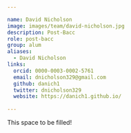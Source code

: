 ```yaml
---

name: David Nicholson
image: images/team/david-nicholson.jpg
description: Post-Bacc
role: post-bacc
group: alum
aliases:
  - David Nicholson
links:
  orcid: 0000-0003-0002-5761
  email: dnicholson329@gmail.com
  github: danich1
  twitter: dnicholson329
  website: https://danich1.github.io/
 
---
```


This space to be filled!

